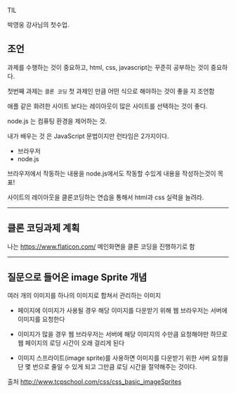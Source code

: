 TIL

박영웅 강사님의 첫수업.

## 조언
과제를 수행하는 것이 중요하고, html, css, javascript는 꾸준히 공부하는 것이 중요하다.

첫번째 과제는 `클론 코딩` 첫 과제인 만큼 어떤 식으로 해야하는 것이 좋을 지 조언함

애플 같은 화려한 사이트 보다는 레이아웃이 많은 사이트를 선택하는 것이 좋다.


node.js 는 컴퓨팅 환경을 제어하는 것.

내가 배우는 것 은 JavaScript 문법이지만 런타임은 2가지이다.

- 브라우저
- node.js

브라우저에서 작동하는 내용을 node.js에서도 작동할 수있게 내용을 작성하는것이 목표!

사이트의 레이아웃을 클론코딩하는 연습을 통해서 html과 css 실력을 늘려라.


---
## 클론 코딩과제 계획

나는 https://www.flaticon.com/ 메인화면을 클론 코딩을 진행하기로 함

--- 
## 질문으로 들어온 image Sprite 개념

여러 개의 이미지를 하나의 이미지로 합쳐서 관리하는 이미지

 

- 페이지에 이미지가 사용될 경우 해당 이미지를 다운받기 위해 웹 브라우저는 서버에 이미지를 요청한다

- 이미지가 많을 경우 웹 브라우저는 서버에 해당 이미지의 수만큼 요청해야만 하므로 웹 페이지의 로딩 시간이 오래 걸리게 된다

 - 이미지 스프라이트(image sprite)를 사용하면 이미지를 다운받기 위한 서버 요청을 단 몇 번으로 줄일 수 있게 되고 그만큼 로딩 시간을 절약해주는 것이다.


출처 http://www.tcpschool.com/css/css_basic_imageSprites

